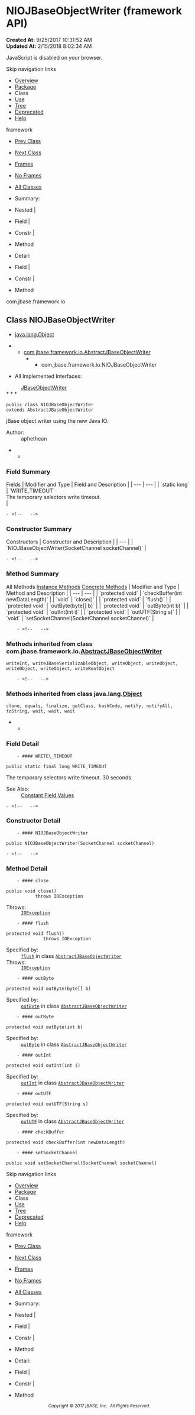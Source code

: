 # NIOJBaseObjectWriter (framework   API)

**Created At:** 9/25/2017 10:31:52 AM  
**Updated At:** 2/15/2018 8:02:34 AM  

<script type="text/javascript"><!--
    try {
        if (location.href.indexOf('is-external=true') == -1) {
            parent.document.title="NIOJBaseObjectWriter (framework   API)";
        }
    }
    catch(err) {
    }
//-->
var methods = {"i0":10,"i1":10,"i2":10,"i3":10,"i4":10,"i5":10,"i6":10,"i7":10};
var tabs = {65535:["t0","All Methods"],2:["t2","Instance Methods"],8:["t4","Concrete Methods"]};
var altColor = "altColor";
var rowColor = "rowColor";
var tableTab = "tableTab";
var activeTableTab = "activeTableTab";</script><noscript><div>JavaScript is disabled on your browser.</div></noscript><!-- ========= START OF TOP NAVBAR ======= -->
<!--   -->
Skip navigation links
<!--   -->
- [Overview](../../../../overview-summary.html)
- [Package](/39220-io/com_jbase_framework_io_package-summary)
- Class
- [Use](/39223-class-use/com_jbase_framework_io_class-use_NIOJBaseObjectWriter)
- [Tree](/39220-io/com_jbase_framework_io_package-tree)
- [Deprecated](../../../../deprecated-list.html)
- [Help](../../../../help-doc.html)


framework <br>

- [Prev Class](/39220-io/com_jbase_framework_io_NIOJBaseObjectReader "class in com.jbase.framework.io")
- [Next Class](/39220-io/com_jbase_framework_io_ObjectFactory "class in com.jbase.framework.io")


- [Frames](../../../../index.html?com/jbase/framework/io//39220-io/com_jbase_framework_io_NIOJBaseObjectWriter)
- [No Frames](/39220-io/com_jbase_framework_io_NIOJBaseObjectWriter)


- [All Classes](../../../../allclasses-noframe.html)


<script type="text/javascript"><!--
  allClassesLink = document.getElementById("allclasses_navbar_top");
  if(window==top) {
    allClassesLink.style.display = "block";
  }
  else {
    allClassesLink.style.display = "none";
  }
  //--></script>

- Summary:
- Nested |
- Field |
- Constr |
- Method


- Detail:
- Field |
- Constr |
- Method
<!--   -->
<!-- ========= END OF TOP NAVBAR ========= --><!-- ======== START OF CLASS DATA ======== -->
com.jbase.framework.io

## Class NIOJBaseObjectWriter

- [java.lang.Object](http://java.sun.com/j2se/1.5.0/docs/api/java/lang/Object.html?is-external=true "class or interface in java.lang")
- - [com.jbase.framework.io.AbstractJBaseObjectWriter](/39220-io/com_jbase_framework_io_AbstractJBaseObjectWriter "class in com.jbase.framework.io")
    - - com.jbase.framework.io.NIOJBaseObjectWriter


- <dl><dt>All Implemented Interfaces:</dt>
<dd><a href="/39220-io/com_jbase_framework_io_JBaseObjectWriter" title="interface in com.jbase.framework.io">JBaseObjectWriter</a></dd></dl>
* * *


```
public class NIOJBaseObjectWriter
extends AbstractJBaseObjectWriter
```

jBase object writer using the new Java IO.
<dl><dt><span class="simpleTagLabel">Author:</span></dt>
<dd>aphethean</dd></dl>

- <!-- =========== FIELD SUMMARY =========== -->
    - <!--   -->
### Field Summary


<caption><span>Fields</span><span class="tabEnd"> </span></caption>| Modifier and Type | Field and Description |
| --- | --- |
| `static long` | `WRITE_TIMEOUT`<br>The temporary selectors write timeout.<br> |

<!-- ======== CONSTRUCTOR SUMMARY ======== -->
    - <!--   -->
### Constructor Summary


<caption><span>Constructors</span><span class="tabEnd"> </span></caption>| Constructor and Description |
| --- |
| `NIOJBaseObjectWriter(SocketChannel socketChannel)`  |

<!-- ========== METHOD SUMMARY =========== -->
    - <!--   -->
### Method Summary


<caption><span id="t0" class="activeTableTab"><span>All Methods</span><span class="tabEnd"> </span></span><span id="t2" class="tableTab"><span><a href="javascript:show(2);">Instance Methods</a></span><span class="tabEnd"> </span></span><span id="t4" class="tableTab"><span><a href="javascript:show(8);">Concrete Methods</a></span><span class="tabEnd"> </span></span></caption>| Modifier and Type | Method and Description |
| --- | --- |
| `protected void` | `checkBuffer(int newDataLength)`  |
| `void` | `close()`  |
| `protected void` | `flush()`  |
| `protected void` | `outByte(byte[] b)`  |
| `protected void` | `outByte(int b)`  |
| `protected void` | `outInt(int i)`  |
| `protected void` | `outUTF(String s)`  |
| `void` | `setSocketChannel(SocketChannel socketChannel)`  |


        - <!--   -->
### Methods inherited from class com.jbase.framework.io.[AbstractJBaseObjectWriter](/39220-io/com_jbase_framework_io_AbstractJBaseObjectWriter "class in com.jbase.framework.io")
`writeInt, writeJBaseSerializableObject, writeObject, writeObject, writeObject, writeObject, writeRootObject`


        - <!--   -->
### Methods inherited from class java.lang.[Object](http://java.sun.com/j2se/1.5.0/docs/api/java/lang/Object.html?is-external=true "class or interface in java.lang")
`clone, equals, finalize, getClass, hashCode, notify, notifyAll, toString, wait, wait, wait`

- <!-- ============ FIELD DETAIL =========== -->
    - <!--   -->
### Field Detail
<!--   -->
        - #### WRITE\_TIMEOUT

```
public static final long WRITE_TIMEOUT
```

The temporary selectors write timeout.  30 seconds.
<dl><dt><span class="seeLabel">See Also:</span></dt>
<dd><a href="../../../../constant-values.html#com.jbase.framework.io.NIOJBaseObjectWriter.WRITE_TIMEOUT">Constant Field Values</a></dd></dl>

<!-- ========= CONSTRUCTOR DETAIL ======== -->
    - <!--   -->
### Constructor Detail
<!--   -->
        - #### NIOJBaseObjectWriter

```
public NIOJBaseObjectWriter(SocketChannel socketChannel)
```

<!-- ============ METHOD DETAIL ========== -->
    - <!--   -->
### Method Detail
<!--   -->
        - #### close

```
public void close()
           throws IOException
```
<dl><dt><span class="throwsLabel">Throws:</span></dt>
<dd><code><a href="http://java.sun.com/j2se/1.5.0/docs/api/java/io/IOException.html?is-external=true" title="class or interface in java.io">IOException</a></code></dd></dl>

<!--   -->
        - #### flush

```
protected void flush()
              throws IOException
```
<dl><dt><span class="overrideSpecifyLabel">Specified by:</span></dt>
<dd>
<code><a href="/39220-io/com_jbase_framework_io_AbstractJBaseObjectWriter#flush--">flush</a></code> in class <code><a href="/39220-io/com_jbase_framework_io_AbstractJBaseObjectWriter" title="class in com.jbase.framework.io">AbstractJBaseObjectWriter</a></code>
</dd>
<dt><span class="throwsLabel">Throws:</span></dt>
<dd><code><a href="http://java.sun.com/j2se/1.5.0/docs/api/java/io/IOException.html?is-external=true" title="class or interface in java.io">IOException</a></code></dd></dl>

<!--   -->
        - #### outByte

```
protected void outByte(byte[] b)
```
<dl><dt><span class="overrideSpecifyLabel">Specified by:</span></dt>
<dd>
<code><a href="/39220-io/com_jbase_framework_io_AbstractJBaseObjectWriter#outByte-byte:A-">outByte</a></code> in class <code><a href="/39220-io/com_jbase_framework_io_AbstractJBaseObjectWriter" title="class in com.jbase.framework.io">AbstractJBaseObjectWriter</a></code>
</dd></dl>

<!--   -->
        - #### outByte

```
protected void outByte(int b)
```
<dl><dt><span class="overrideSpecifyLabel">Specified by:</span></dt>
<dd>
<code><a href="/39220-io/com_jbase_framework_io_AbstractJBaseObjectWriter#outByte-int-">outByte</a></code> in class <code><a href="/39220-io/com_jbase_framework_io_AbstractJBaseObjectWriter" title="class in com.jbase.framework.io">AbstractJBaseObjectWriter</a></code>
</dd></dl>

<!--   -->
        - #### outInt

```
protected void outInt(int i)
```
<dl><dt><span class="overrideSpecifyLabel">Specified by:</span></dt>
<dd>
<code><a href="/39220-io/com_jbase_framework_io_AbstractJBaseObjectWriter#outInt-int-">outInt</a></code> in class <code><a href="/39220-io/com_jbase_framework_io_AbstractJBaseObjectWriter" title="class in com.jbase.framework.io">AbstractJBaseObjectWriter</a></code>
</dd></dl>

<!--   -->
        - #### outUTF

```
protected void outUTF(String s)
```
<dl><dt><span class="overrideSpecifyLabel">Specified by:</span></dt>
<dd>
<code><a href="/39220-io/com_jbase_framework_io_AbstractJBaseObjectWriter#outUTF-java.lang.String-">outUTF</a></code> in class <code><a href="/39220-io/com_jbase_framework_io_AbstractJBaseObjectWriter" title="class in com.jbase.framework.io">AbstractJBaseObjectWriter</a></code>
</dd></dl>

<!--   -->
        - #### checkBuffer

```
protected void checkBuffer(int newDataLength)
```

<!--   -->
        - #### setSocketChannel

```
public void setSocketChannel(SocketChannel socketChannel)
```
<!-- ========= END OF CLASS DATA ========= --><!-- ======= START OF BOTTOM NAVBAR ====== -->
<!--   -->
Skip navigation links
<!--   -->
- [Overview](../../../../overview-summary.html)
- [Package](/39220-io/com_jbase_framework_io_package-summary)
- Class
- [Use](/39223-class-use/com_jbase_framework_io_class-use_NIOJBaseObjectWriter)
- [Tree](/39220-io/com_jbase_framework_io_package-tree)
- [Deprecated](../../../../deprecated-list.html)
- [Help](../../../../help-doc.html)


framework <br>

- [Prev Class](/39220-io/com_jbase_framework_io_NIOJBaseObjectReader "class in com.jbase.framework.io")
- [Next Class](/39220-io/com_jbase_framework_io_ObjectFactory "class in com.jbase.framework.io")


- [Frames](../../../../index.html?com/jbase/framework/io//39220-io/com_jbase_framework_io_NIOJBaseObjectWriter)
- [No Frames](/39220-io/com_jbase_framework_io_NIOJBaseObjectWriter)


- [All Classes](../../../../allclasses-noframe.html)


<script type="text/javascript"><!--
  allClassesLink = document.getElementById("allclasses_navbar_bottom");
  if(window==top) {
    allClassesLink.style.display = "block";
  }
  else {
    allClassesLink.style.display = "none";
  }
  //--></script>

- Summary:
- Nested |
- Field |
- Constr |
- Method


- Detail:
- Field |
- Constr |
- Method
<!--   -->
<!-- ======== END OF BOTTOM NAVBAR ======= -->
<small>			<center>			<i>Copyright © 2017 jBASE, Inc.. All Rights Reserved.</i>		</center></small>
